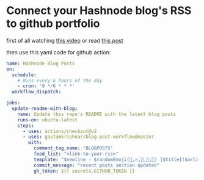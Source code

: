 # Connect your Hashnode blog's RSS to github portfolio
first of all watching [this video](https://youtu.be/BXC9_Nn34_s) or read [this post](https://imsadra.me/hashnode-blogs-on-github-profile)

then use this yaml code for github action:
```yaml
name: Hashnode Blog Posts
on:
  schedule:
    # Runs every 6 hours of the day
    - cron: '0 */6 * * *'
  workflow_dispatch:

jobs:
  update-readme-with-blog:
    name: Update this repo's README with the latest blog posts
    runs-on: ubuntu-latest
    steps:
      - uses: actions/checkout@v2
      - uses: gautamkrishnar/blog-post-workflow@master
        with:
          comment_tag_name: "BLOGPOSTS"
          feed_list: "<link-to-your-rss>"
          template: "$newline - $randomEmoji(💯,🔥,💫,🚀,🌮) [$title]($url)"
          commit_message: "recent posts section updated"
          gh_token: ${{ secrets.GITHUB_TOKEN }}
```
